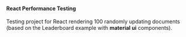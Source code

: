 #### React Performance Testing

Testing project for React rendering 100 randomly updating documents (based on the Leaderboard example with **material ui** components).
